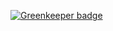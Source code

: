 

[![Greenkeeper badge](https://badges.greenkeeper.io/TestArmada/magellan-slack-reporter.svg)](https://greenkeeper.io/)